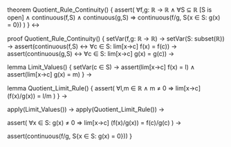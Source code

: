 theorem Quotient_Rule_Continuity() {
  assert(
    ∀f,g: ℝ → ℝ ∧
    ∀S ⊆ ℝ [S is open] ∧
    continuous(f,S) ∧ continuous(g,S) ⇒
    continuous(f/g, S\{x ∈ S: g(x) = 0})
  )
} ↔

proof Quotient_Rule_Continuity() {
  setVar(f,g: ℝ → ℝ) →
  setVar(S: subset(ℝ)) →
  assert(continuous(f,S) ↔ ∀c ∈ S: lim[x→c] f(x) = f(c)) →
  assert(continuous(g,S) ↔ ∀c ∈ S: lim[x→c] g(x) = g(c)) →
  
  lemma Limit_Values() {
    setVar(c ∈ S) →
    assert(lim[x→c] f(x) = l) ∧
    assert(lim[x→c] g(x) = m)
  } →

  lemma Quotient_Limit_Rule() {
    assert(
      ∀l,m ∈ ℝ ∧ m ≠ 0 ⇒
      lim[x→c] (f(x)/g(x)) = l/m
    )
  } →

  apply(Limit_Values()) →
  apply(Quotient_Limit_Rule()) →
  
  assert(
    ∀x ∈ S: g(x) ≠ 0 ⇒
    lim[x→c] (f(x)/g(x)) = f(c)/g(c)
  ) →
  
  assert(continuous(f/g, S\{x ∈ S: g(x) = 0}))
}